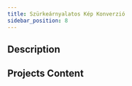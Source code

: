 ```yaml
---
title: Szürkeárnyalatos Kép Konverzió
sidebar_position: 8
---
```


## Description


## Projects Content